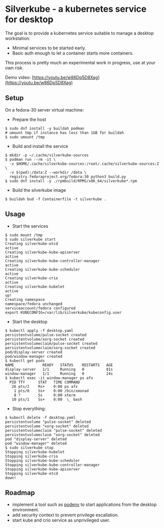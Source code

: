Silverkube - a kubernetes service for desktop
=============================================

The goal is to provide a kubernetes service suitable to manage
a desktop workstation:

* Minimal services to be started early.
* Basic auth enough to let a container starts more containers.

This process is pretty much an experimental work in progress,
use at your own risk.

Demo video: [https://youtu.be/w86Dp5D8Xag](https://youtu.be/w86Dp5D8Xag)


Setup
-----

On a fedora-30 server virtual machine:

* Prepare the host

```shell
$ sudo dnf install -y buildah podman
# umount tmp if instance has less than 1GB for buildah
$ sudo umount /tmp
```

* Build and install the service

```shell
$ mkdir -p ~/.cache/silverkube-sources
$ podman run --rm -it \
  -v $HOME/.cache/silverkube-sources:/root/.cache/silverkube-sources:Z \
  -v $(pwd):/data:Z --workdir /data \
  registry.fedoraproject.org/fedora:30 python3 build.py
$ sudo dnf install -y ./rpmbuild/RPMS/x86_64/silverkube*.rpm
```

* Build the silverkube image

```shell
$ buildah bud -f Containerfile -t silverkube .
```

Usage
-----

* Start the services

```shell
$ sudo mount /tmp
$ sudo silverkube start
Creating silverkube-etcd
active
Creating silverkube-kube-apiserver
active
Creating silverkube-kube-controller-manager
active
Creating silverkube-kube-scheduler
active
Creating silverkube-crio
active
Creating silverkube-kubelet
active
up!
Creating namespace
namespace/fedora unchanged
serviceaccount/fedora configured
export KUBECONFIG=/var/lib/silverkube/kubeconfig.user
```

* Start the desktop

```shell
$ kubectl apply -f desktop.yaml
persistentvolume/pulse-socket created
persistentvolume/xorg-socket created
persistentvolumeclaim/pulse-socket created
persistentvolumeclaim/xorg-socket created
pod/display-server created
pod/window-manager created
$ kubectl get pods
NAME             READY   STATUS    RESTARTS   AGE
display-server   1/1     Running   0          81s
window-manager   1/1     Running   0          24s
$ kubectl exec -it window-manager ps afx
  PID TTY      STAT   TIME COMMAND
   26 pts/2    Rs+    0:00 ps afx
    1 pts/0    Ss+    0:00 /bin/xmonad
    8 ?        Ss     0:00 xterm
   10 pts/1    Ss+    0:00  \_ bash
```

* Stop everything:

```shell
$ kubectl delete -f desktop.yaml
persistentvolume "pulse-socket" deleted
persistentvolume "xorg-socket" deleted
persistentvolumeclaim "pulse-socket" deleted
persistentvolumeclaim "xorg-socket" deleted
pod "display-server" deleted
pod "window-manager" deleted
$ sudo silverkube stop
Stopping silverkube-kubelet
Stopping silverkube-crio
Stopping silverkube-kube-scheduler
Stopping silverkube-kube-controller-manager
Stopping silverkube-kube-apiserver
Stopping silverkube-etcd
down!
```

Roadmap
-------

* implement a tool such as [podenv](https://github.com/podenv/podenv) to start applications from the desktop environment.
* add security context to prevent privilege escallation.
* start kube and crio service as unprivileged user.
